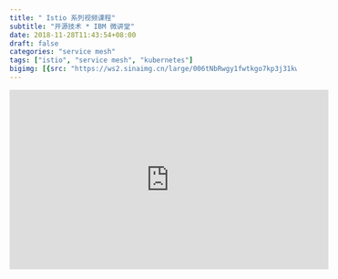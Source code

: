 ```yaml
---
title: " Istio 系列视频课程"
subtitle: "开源技术 * IBM 微讲堂"
date: 2018-11-28T11:43:54+08:00
draft: false
categories: "service mesh"
tags: ["istio", "service mesh", "kubernetes"]
bigimg: [{src: "https://ws2.sinaimg.cn/large/006tNbRwgy1fwtkgo7kp3j31kw0d0750.jpg"}]
---
```


<!--more-->

<iframe width="560" height="315" src="http://player.youku.com/embed/XMzkwMDEzMzkxNg==" frameborder="0" allowfullscreen></iframe>

